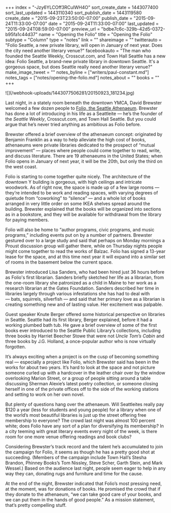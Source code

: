 +++
index = "-Jzy6YLCOff3RCulWH4O"
sort_create_date = 1443077400
sort_last_updated = 1443110340
sort_publish_date = 1443119580
create_date = "2015-09-23T23:50:00-07:00"
publish_date = "2015-09-24T11:33:00-07:00"
date = "2015-09-24T11:33:00-07:00"
last_updated = "2015-09-24T08:59:00-07:00"
preview_url = "bdbe7c6c-329b-42d5-0372-b95fa1c44d37"
name = "Opening the Folio"
title = "Opening the Folio"
subtype = "Column"
type = "notes"
link = ""
shareimage = ""
twitterauto = "Folio Seattle, a new private library, will open in January of next year. Does the city need another literary venue?"
facebookauto = "The man who founded the Seattle Weekly, Crosscut.com, and Town Hall Seattle has a new idea: Folio Seattle, a brand-new private library in downtown Seattle. It's a gorgeous space, but does Seattle really need another literary venue?"
make_image_tweet = ""
notes_byline = ["writers/paul-constant.md"]
notes_tags = ["notes/opening-the-folio.md"]
notes_about = ""
books = ""
+++
<p class="image">![](/webhook-uploads/1443077506281/20150923_181234.jpg)</p>

Last night, in a stately room beneath the downtown YMCA, David Brewster welcomed a few dozen people to [Folio, the Seattle Athenaeum](http://www.folioseattle.org/). Brewster has done a lot of introducing in his life as a Seattleite — he’s the founder of the *Seattle Weekly*, Crosscut.com, and Town Hall Seattle. But you could argue that he’s never tried anything as ambitious as Folio before.

Brewster offered a brief overview of the athenaeum concept: originated by Benjamin Franklin as a way to help alleviate the high cost of books, athenaeums were private libraries dedicated to the prospect of “mutual improvement” — places where people could come together to read, write, and discuss literature. There are 19 athenaeums in the United States; when Folio opens in January of next year, it will be the 20th, but only the third on the west coast.

Folio is starting to come together quite nicely. The architecture of the downtown Y building is gorgeous, with high ceilings and intricate woodwork. As of right now, the space is made up of a few large rooms — they’re intended to be work and reading spaces, with varying degrees of quietude from “coworking” to “silence” — and a whole lot of books arranged in very little order on some IKEA shelves spread around the building. Brewster explained that the books will be organized into sections as in a bookstore, and they will be available for withdrawal from the library for paying members.

Folio will also be home to “author programs, civic programs, and music programs,” including events put on by a number of partners. Brewster gestured over to a large study and said that perhaps on Monday mornings a Proust discussion group will gather there, while on Thursday nights people might come together to read the works of Balzac. Folio has signed a 13-year lease for the space, and at this time next year it will expand into a similar set of rooms in the basement below the current space.

Brewster introduced Lisa Sanders, who had been hired just 36 hours before as Folio's first librarian. Sanders briefly sketched her life as a librarian, from the one-room library she patronized as a child in Maine to her work as a research librarian at the Gates Foundation. Sanders described her time in libraries largely through various infestations she has had to deal with — bats, squirrels, silverfish — and said that her primary love as a librarian is creating something new and of lasting value. Her excitement was palpable.

Guest speaker Knute Berger offered some historical perspective on libraries in Seattle. Seattle had its first library, Berger explained, before it had a working plumbed bath tub. He gave a brief overview of some of the first books ever introduced to the Seattle Public Library’s collections, including three books by Harriet Beecher Stowe that were not *Uncle Tom’s Cabin* and three books by J.G. Holland, a once-popular author who is now virtually forgotten.

It’s always exciting when a project is on the cusp of becoming something real — especially a project like Folio, which Brewster said has been in the works for about two years. It’s hard to look at the space and not picture someone curled up with a hardcover in the leather chair over by the window overlooking Marion Street, or a group of people sitting around a table discussing Sherman Alexie’s latest poetry collection, or someone closing herself in one of the private offices off to the side of the working stations and setting to work on her own novel.

But plenty of questions hang over the athenaeum. Will Seattleites really pay $120 a year (less for students and young people) for a library when one of the world’s most beautiful libraries is just up the street offering free membership to everyone? The crowd last night was almost 100 percent white; does Folio have any sort of a plan for diversifying its membership? In a city teeming with great literary events every night of the week, is there room for one more venue offering readings and book clubs?

Considering Brewster’s track record and the talent he’s accumulated to join the campaign for Folio, it seems as though he has a pretty good shot at succeeding. (Members of the campaign include Town Hall’s Stesha Brandon, Phinney Books’s Tom Nissley, Steve Scher, Garth Stein, and Mark Wessel.) Based on the audience last night, people seem eager to help in any way they can, donating rugs and furniture and time for the cause. 

At the end of the night, Brewster indicated that Folio’s most pressing need, at the moment, was for donations of books. He promised the crowd that if they donate to the athenaeum, “we can take good care of your books, and we can put them in the hands of good people.” As a mission statement, that’s pretty compelling stuff.
